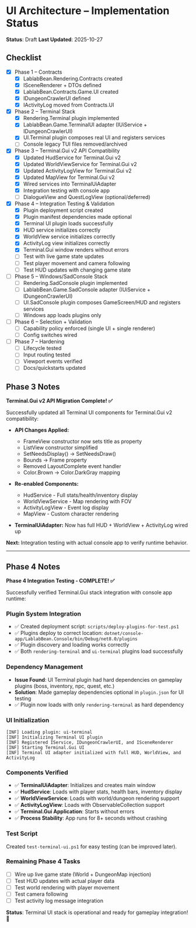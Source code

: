 # UI Architecture – Implementation Status

**Status**: Draft
**Last Updated**: 2025-10-27

## Checklist

- [x] Phase 1 – Contracts
  - [x] LablabBean.Rendering.Contracts created
  - [x] ISceneRenderer + DTOs defined
  - [x] LablabBean.Contracts.Game.UI created
  - [x] IDungeonCrawlerUI defined
  - [x] IActivityLog moved from Contracts.UI

- [x] Phase 2 – Terminal Stack
  - [x] Rendering.Terminal plugin implemented
  - [x] LablabBean.Game.TerminalUI adapter (IUiService + IDungeonCrawlerUI)
  - [x] UI.Terminal plugin composes real UI and registers services
  - [ ] Console legacy TUI files removed/archived

- [x] Phase 3 – Terminal.Gui v2 API Compatibility
  - [x] Updated HudService for Terminal.Gui v2
  - [x] Updated WorldViewService for Terminal.Gui v2
  - [x] Updated ActivityLogView for Terminal.Gui v2
  - [x] Updated MapView for Terminal.Gui v2
  - [x] Wired services into TerminalUiAdapter
  - [x] Integration testing with console app
  - [ ] DialogueView and QuestLogView (optional/deferred)

- [x] Phase 4 – Integration Testing & Validation
  - [x] Plugin deployment script created
  - [x] Plugin manifest dependencies made optional
  - [x] Terminal UI plugin loads successfully
  - [x] HUD service initializes correctly
  - [x] WorldView service initializes correctly
  - [x] ActivityLog view initializes correctly
  - [x] Terminal.Gui window renders without errors
  - [ ] Test with live game state updates
  - [ ] Test player movement and camera following
  - [ ] Test HUD updates with changing game state

- [ ] Phase 5 – Windows/SadConsole Stack
  - [ ] Rendering.SadConsole plugin implemented
  - [ ] LablabBean.Game.SadConsole adapter (IUiService + IDungeonCrawlerUI)
  - [ ] UI.SadConsole plugin composes GameScreen/HUD and registers services
  - [ ] Windows app loads plugins only

- [ ] Phase 6 – Selection + Validation
  - [ ] Capability policy enforced (single UI + single renderer)
  - [ ] Config switches wired

- [ ] Phase 7 – Hardening
  - [ ] Lifecycle tested
  - [ ] Input routing tested
  - [ ] Viewport events verified
  - [ ] Docs/quickstarts updated

## Phase 3 Notes

**Terminal.Gui v2 API Migration Complete! ✅**

Successfully updated all Terminal UI components for Terminal.Gui v2 compatibility:

- **API Changes Applied:**
  - FrameView constructor now sets title as property
  - ListView constructor simplified
  - SetNeedsDisplay() → SetNeedsDraw()
  - Bounds → Frame property
  - Removed LayoutComplete event handler
  - Color.Brown → Color.DarkGray mapping

- **Re-enabled Components:**
  - HudService - Full stats/health/inventory display
  - WorldViewService - Map rendering with FOV
  - ActivityLogView - Event log display
  - MapView - Custom character rendering

- **TerminalUiAdapter:** Now has full HUD + WorldView + ActivityLog wired up

**Next:** Integration testing with actual console app to verify runtime behavior.

---

## Phase 4 Notes

**Phase 4 Integration Testing - COMPLETE! ✅**

Successfully verified Terminal.Gui stack integration with console app runtime:

### Plugin System Integration

- ✅ Created deployment script: `scripts/deploy-plugins-for-test.ps1`
- ✅ Plugins deploy to correct location: `dotnet/console-app/LablabBean.Console/bin/Debug/net8.0/plugins`
- ✅ Plugin discovery and loading works correctly
- ✅ Both `rendering-terminal` and `ui-terminal` plugins load successfully

### Dependency Management

- **Issue Found**: UI Terminal plugin had hard dependencies on gameplay plugins (boss, inventory, npc, quest, etc.)
- **Solution**: Made gameplay dependencies optional in `plugin.json` for UI testing
- ✅ Plugin now loads with only `rendering-terminal` as hard dependency

### UI Initialization

```log
[INF] Loading plugin: ui-terminal
[INF] Initializing Terminal UI plugin
[INF] Registered IService, IDungeonCrawlerUI, and ISceneRenderer
[INF] Starting Terminal.Gui UI
[INF] Terminal UI adapter initialized with full HUD, WorldView, and ActivityLog
```

### Components Verified

- ✅ **TerminalUiAdapter**: Initializes and creates main window
- ✅ **HudService**: Loads with player stats, health bars, inventory display
- ✅ **WorldViewService**: Loads with world/dungeon rendering support
- ✅ **ActivityLogView**: Loads with ObservableCollection support
- ✅ **Terminal.Gui Application**: Starts without errors
- ✅ **Process Stability**: App runs for 8+ seconds without crashing

### Test Script

Created `test-terminal-ui.ps1` for easy testing (can be improved later).

### Remaining Phase 4 Tasks

- [ ] Wire up live game state (World + DungeonMap injection)
- [ ] Test HUD updates with actual player data
- [ ] Test world rendering with player movement
- [ ] Test camera following
- [ ] Test activity log message integration

**Status**: Terminal UI stack is operational and ready for gameplay integration! 🚀
